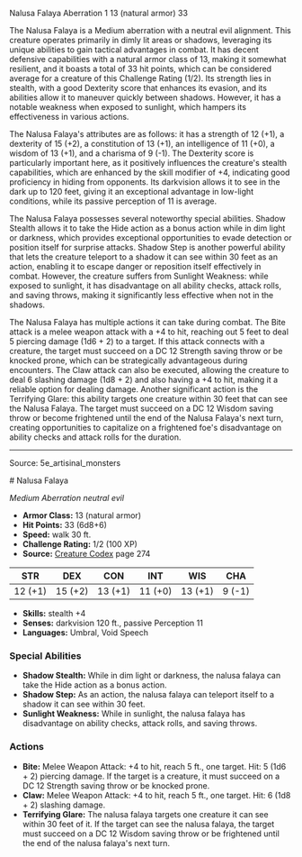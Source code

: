 <MonsterName/>Nalusa Falaya</MonsterName>
<CreatureType/>Aberration</CreatureType>
<CR/>1</CR>
<AC/>13 (natural armor)</AC>
<HP/>33</HP>
<summary>The Nalusa Falaya is a Medium aberration with a neutral evil alignment. This creature operates primarily in dimly lit areas or shadows, leveraging its unique abilities to gain tactical advantages in combat. It has decent defensive capabilities with a natural armor class of 13, making it somewhat resilient, and it boasts a total of 33 hit points, which can be considered average for a creature of this Challenge Rating (1/2). Its strength lies in stealth, with a good Dexterity score that enhances its evasion, and its abilities allow it to maneuver quickly between shadows. However, it has a notable weakness when exposed to sunlight, which hampers its effectiveness in various actions. </summary>

<detail>

The Nalusa Falaya's attributes are as follows: it has a strength of 12 (+1), a dexterity of 15 (+2), a constitution of 13 (+1), an intelligence of 11 (+0), a wisdom of 13 (+1), and a charisma of 9 (-1). The Dexterity score is particularly important here, as it positively influences the creature's stealth capabilities, which are enhanced by the skill modifier of +4, indicating good proficiency in hiding from opponents. Its darkvision allows it to see in the dark up to 120 feet, giving it an exceptional advantage in low-light conditions, while its passive perception of 11 is average.

The Nalusa Falaya possesses several noteworthy special abilities. Shadow Stealth allows it to take the Hide action as a bonus action while in dim light or darkness, which provides exceptional opportunities to evade detection or position itself for surprise attacks. Shadow Step is another powerful ability that lets the creature teleport to a shadow it can see within 30 feet as an action, enabling it to escape danger or reposition itself effectively in combat. However, the creature suffers from Sunlight Weakness: while exposed to sunlight, it has disadvantage on all ability checks, attack rolls, and saving throws, making it significantly less effective when not in the shadows.

The Nalusa Falaya has multiple actions it can take during combat. The Bite attack is a melee weapon attack with a +4 to hit, reaching out 5 feet to deal 5 piercing damage (1d6 + 2) to a target. If this attack connects with a creature, the target must succeed on a DC 12 Strength saving throw or be knocked prone, which can be strategically advantageous during encounters. The Claw attack can also be executed, allowing the creature to deal 6 slashing damage (1d8 + 2) and also having a +4 to hit, making it a reliable option for dealing damage. Another significant action is the Terrifying Glare: this ability targets one creature within 30 feet that can see the Nalusa Falaya. The target must succeed on a DC 12 Wisdom saving throw or become frightened until the end of the Nalusa Falaya's next turn, creating opportunities to capitalize on a frightened foe's disadvantage on ability checks and attack rolls for the duration.</detail>



---

Source: 5e_artisinal_monsters

<statblock>
# Nalusa Falaya

*Medium* *Aberration* *neutral evil*

- **Armor Class:** 13 (natural armor)
- **Hit Points:** 33 (6d8+6)
- **Speed:** walk 30 ft.
- **Challenge Rating:** 1/2 (100 XP)
- **Source:** [Creature Codex](https://koboldpress.com/kpstore/product/creature-codex-for-5th-edition-dnd) page 274

| STR | DEX | CON | INT | WIS | CHA |
| --- | --- | --- | --- | --- | --- |
| 12 (+1) | 15 (+2) | 13 (+1) | 11 (+0) | 13 (+1) | 9 (-1) |

- **Skills:** stealth +4
- **Senses:** darkvision 120 ft., passive Perception 11
- **Languages:** Umbral, Void Speech

### Special Abilities

- **Shadow Stealth:** While in dim light or darkness, the nalusa falaya can take the Hide action as a bonus action.
- **Shadow Step:** As an action, the nalusa falaya can teleport itself to a shadow it can see within 30 feet.
- **Sunlight Weakness:** While in sunlight, the nalusa falaya has disadvantage on ability checks, attack rolls, and saving throws.

### Actions

- **Bite:** Melee Weapon Attack: +4 to hit, reach 5 ft., one target. Hit: 5 (1d6 + 2) piercing damage. If the target is a creature, it must succeed on a DC 12 Strength saving throw or be knocked prone.
- **Claw:** Melee Weapon Attack: +4 to hit, reach 5 ft., one target. Hit: 6 (1d8 + 2) slashing damage.
- **Terrifying Glare:** The nalusa falaya targets one creature it can see within 30 feet of it. If the target can see the nalusa falaya, the target must succeed on a DC 12 Wisdom saving throw or be frightened until the end of the nalusa falaya's next turn.


</statblock>


